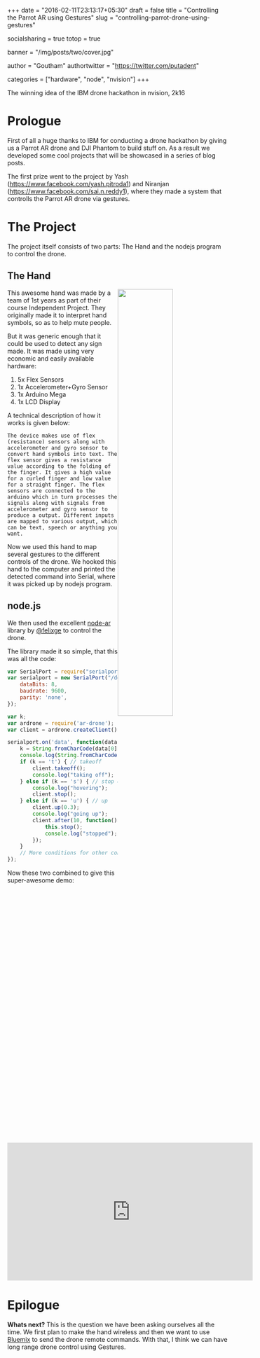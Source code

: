 +++
date = "2016-02-11T23:13:17+05:30"
draft = false
title = "Controlling the Parrot AR using Gestures"
slug = "controlling-parrot-drone-using-gestures"

socialsharing = true
totop = true

banner = "/img/posts/two/cover.jpg"

author = "Goutham"
authortwitter = "https://twitter.com/putadent"

categories = ["hardware", "node", "nvision"]
+++

The winning idea of the IBM drone hackathon in nvision, 2k16

# Prologue

First of all a huge thanks to IBM for conducting a drone hackathon by giving us a Parrot AR drone and DJI Phantom to build stuff on.
As a result we developed some cool projects that will be showcased in a series of blog posts.

The first prize went to the project by Yash (https://www.facebook.com/yash.pitroda1) and Niranjan (https://www.facebook.com/sai.n.reddy1), where they made a system that controlls the Parrot AR drone via gestures.

# The Project

The project itself consists of two parts: The Hand and the nodejs program to control the drone.

## The Hand
<img src="/img/posts/two/hand.jpg" width="50%" style="float: right"></img>
This awesome hand was made by a team of 1st years as part of their course Independent Project. They originally made it to interpret hand symbols, so as to help mute people.

But it was generic enough that it could be used to detect any sign made. It was made using very economic and easily available hardware:

  1. 5x Flex Sensors
  2. 1x Accelerometer+Gyro Sensor
  3. 1x Arduino Mega
  4. 1x LCD Display

A technical description of how it works is given below:

`The device makes use of flex (resistance) sensors along with accelerometer and gyro sensor to convert hand symbols into text. The flex sensor gives a resistance value according to the folding of the finger. It gives a high value for a curled finger and low value for a straight finger. The flex sensors are connected to the arduino which in turn processes the signals along with signals from accelerometer and gyro sensor to produce a output. Different inputs are mapped to various output, which can be text, speech or anything you want.`

Now we used this hand to map several gestures to the different controls of the drone. We hooked this hand to the computer and printed the detected command into Serial, where it was picked up by nodejs program.

## node.js

We then used the excellent [node-ar](https://github.com/felixge/node-ar-drone) library by [@felixge](https://github.com/felixge) to control the drone.

The library made it so simple, that this was all the code:
```js
var SerialPort = require("serialport").SerialPort;
var serialport = new SerialPort("/dev/ttyACM0", {
    dataBits: 8,
    baudrate: 9600,
    parity: 'none',
});

var k;
var ardrone = require('ar-drone');
var client = ardrone.createClient();

serialport.on('data', function(data, callback) {
	k = String.fromCharCode(data[0])
	console.log(String.fromCharCode(data[0]));
	if (k == 't') { // takeoff
	    client.takeoff();
	    console.log("taking off");
	} else if (k == 's') { // stop or hover mode
	    console.log("hovering");
	    client.stop();
	} else if (k == 'u') { // up
	    client.up(0.3);
	    console.log("going up");
	    client.after(10, function() {
	        this.stop();
	        console.log("stopped");
	    });
	}
	// More conditions for other controls
});
```

Now these two combined to give this super-awesome demo:

<iframe width="560" height="315" src="https://www.youtube.com/embed/JmeAF-jghbY" frameborder="0" allowfullscreen></iframe>

# Epilogue

**Whats next?** 
This is the question we have been asking ourselves all the time. We first plan to make the hand wireless and then we want to use [Bluemix](https://bluemix.net) to send the drone remote commands. With that, I think we can have long range drone control using Gestures.